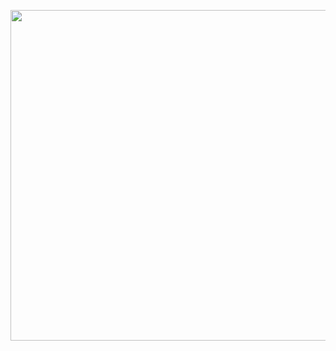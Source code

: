 <p align="center">
  <img src="https://raw.githubusercontent.com/T1ckbase/T1ckbase/master/sp_a2_core.svg" width="846px" height="528.75px" />
</p>

